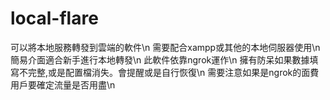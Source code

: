 # local-flare
可以將本地服務轉發到雲端的軟件\n
需要配合xampp或其他的本地伺服器使用\n
簡易介面適合新手進行本地轉發\n
此軟件依靠ngrok運作\n
擁有防呆如果數據填寫不完整,或是配置檔消失。會提醒或是自行恢復\n
需要注意如果是ngrok的面費用戶要確定流量是否用盡\n
